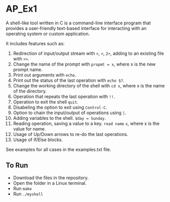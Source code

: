 # AP_Ex1

A shell-like tool written in C is a command-line interface program that provides a user-friendly text-based interface for interacting with an operating system or custom application.

It includes features such as:
1. Redirection of input/output stream with `>`, `<`, `2>`, adding to an existing file with `>>`.
2. Change the name of the prompt with `propmt = x`, where x is the new prompt name.
3. Print out arguments with `echo`.
4. Print out the status of the last operation with `echo $?`.
5. Change the working directory of the shell with `cd x`, where x is the name of the directory.
6. Operation that repeats the last operation with `!!`.
7. Operation to exit the shell `quit`.
8. Disabeling the option to exit using `Control-C`.
9. Option to chain the input/output of operations using `|`.
10. Adding variables to the shell. `$day = Sunday`.
11. Reading operation, saving a value to a key. `read name` `x`, where x is the value for name.
12. Usage of Up/Down arrows to re-do the last operations.
13. Usage of If/Else blocks.

See examples for all cases in the examples.txt file.

## To Run
- Download the files in the repository.
- Open the folder in a Linux terminal.
- Run `make`
- Run `./myshell`
